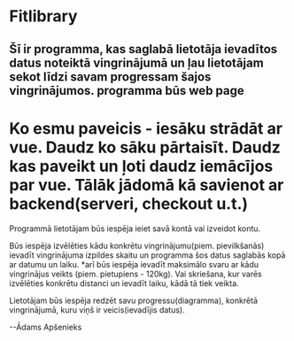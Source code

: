 # Fitlibrary
## Šī ir programma, kas saglabā lietotāja ievadītos datus noteiktā vingrinājumā un ļau lietotājam sekot līdzi savam progressam šajos vingrinājumos. programma būs web page

# Ko esmu paveicis - iesāku strādāt ar vue. Daudz ko sāku pārtaisīt. Daudz kas paveikt un ļoti daudz iemācījos par vue. Tālāk jādomā kā savienot ar backend(serveri, checkout u.t.)

Programmā lietotājam būs iespēja ieiet savā kontā vai izveidot kontu. 

Būs iespēja izvēlēties kādu konkrētu vingrinājumu(piem. pievilkšanās) ievadīt vingrinājuma izpildes skaitu un programma šos datus saglabās kopā ar datumu un laiku. *arī būs iespēja ievadīt maksimālo svaru ar kādu vingrinājus veikts (piem. pietupiens - 120kg). Vai skriešana, kur varēs izvēlēties konkrētu distanci un ievadīt laiku, kādā tā tiek veikta.

Lietotājam būs iespēja redzēt savu progressu(diagramma), konkrētā vingrinājumā, kuru viņš ir veicis(ievadījis datus). 



--Ādams Apšenieks
